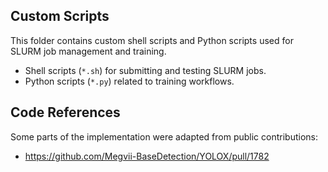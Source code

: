 ## Custom Scripts

This folder contains custom shell scripts and Python scripts used for SLURM job management and training.

- Shell scripts (`*.sh`) for submitting and testing SLURM jobs.
- Python scripts (`*.py`) related to training workflows.

## Code References

Some parts of the implementation were adapted from public contributions:

- https://github.com/Megvii-BaseDetection/YOLOX/pull/1782